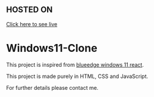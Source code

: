 ## HOSTED ON
<a href="https://codewithsaurabhyadav.github.io/Windows11-Clone/home.html">Click here to see live</a>


# Windows11-Clone
This project is inspired from <a href="https://win11.blueedge.me">blueedge windows 11 react</a>.

This project is made purely in HTML, CSS and JavaScript.

For further details please contact me.
